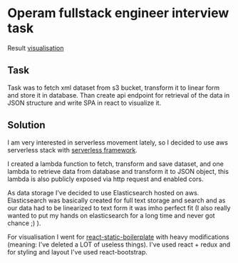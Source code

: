 # Operam fullstack engineer interview task
Result [visualisation](https://jcobbsk.github.io/elastic-visualisation/)

## Task
Task was to fetch xml dataset from s3 bucket, transform it to linear form and store it in database. Than create api endpoint for retrieval of the data in JSON structure and write SPA in react to visualize it.

## Solution
I am very interested in serverless movement lately, so I decided to use aws serverless stack with [serverless framework](https://serverless.com/).

I created a lambda function to fetch, transform and save dataset, and one lambda to retrieve data from database and transform it to JSON object, this lambda is also publicly exposed via http request and enabled cors.

As data storage I've decided to use Elasticsearch hosted on aws. Elasticsearch was basically created for full text storage and search and as our data had to be linearized to text form it was imho perfect fit (I also really wanted to put my hands on elasticsearch for a long time and never got chance ;) ).

For visualisation I went for [react-static-boilerplate](https://github.com/koistya/react-static-boilerplate) with heavy modifications (meaning: I've deleted a LOT of useless things). I've used react + redux and for styling and layout I've used react-bootstrap.